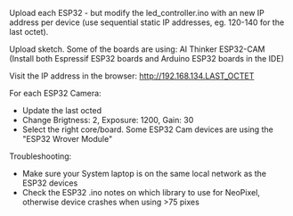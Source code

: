 Upload each ESP32 - but modify the led_controller.ino with an new IP address per device (use sequential static IP addresses, eg. 120-140 for the last octet).

Upload sketch. Some of the boards are using: AI Thinker ESP32-CAM (Install both Espressif ESP32 boards and Arduino ESP32 boards in the IDE)

Visit the IP address in the browser: http://192.168.134.LAST_OCTET

For each ESP32 Camera:
- Update the last octed
- Change Brigtness: 2, Exposure: 1200, Gain: 30
- Select the right core/board. Some ESP32 Cam devices are using the "ESP32 Wrover Module"

Troubleshooting:
- Make sure your System laptop is on the same local network as the ESP32 devices
- Check the ESP32 .ino notes on which library to use for NeoPixel, otherwise device crashes when using >75 pixes